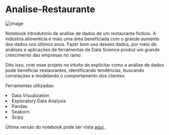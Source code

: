 # Analise-Restaurante
![image](https://user-images.githubusercontent.com/64214285/198032287-93b0af9d-673a-4cb0-977f-613de1d0c7dc.png)

Notebook introdutório de análise de dados de um restaurante fictício.
A indústria alimentícia é mais uma área beneficiada com o grande aumento dos dados nos últimos anos. Fazer bom uso desses dados, por meio de análises e aplicações de ferramentas de Data Science produz um grande crescimento das empresas no ramo.

Dito isso, criei esse projeto no intuito de explicitar como a análise de dados pode beneficiar restaurantes, identificando tendências, buscando correlações e modelando o comportamento dos clientes.

Ferramentas utilizadas:
<li>Data Visualization</li>
<li>Exploratory Data Analysis</li>
<li>Pandas</li> 
<li>Seaborn</li> 
<li>Scipy</li> 

Última versão do notebook pode ser vista <a href="https://github.com/JulioHenri/Analise-Restaurante/blob/master/Análise_restaurante_2.ipynb"> aqui </a>.
